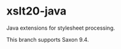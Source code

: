 xslt20-java
===========

Java extensions for stylesheet processing.

This branch supports Saxon 9.4.

